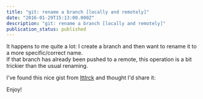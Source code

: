 ```yaml
---
title: "git: rename a branch [locally and remotely]"
date: "2016-01-29T15:13:00.000Z"
description: "git: rename a branch [locally and remotely]"
publication_status: published
---
```


It happens to me quite a lot: I create a branch and then want to rename it to a more specific/correct name.  
If that branch has already been pushed to a remote, this operation is a bit trickier than the usual renaming.

I've found this nice gist from [lttlrck](https://gist.github.com/lttlrck) and thought I'd share it:

Enjoy!
